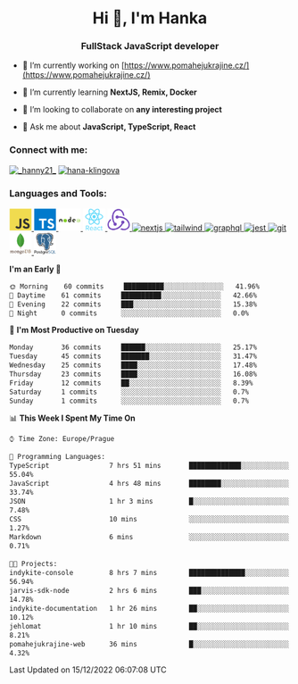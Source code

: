 <h1 align="center">Hi 👋, I'm Hanka</h1>
<h3 align="center">FullStack JavaScript developer</h3>

- 🔭 I’m currently working on [https://www.pomahejukrajine.cz/](https://www.pomahejukrajine.cz/)

- 🌱 I’m currently learning **NextJS, Remix, Docker**

- 👯 I’m looking to collaborate on **any interesting project**

- 💬 Ask me about **JavaScript, TypeScript, React**

<h3 align="left">Connect with me:</h3>
<p align="left">
<a href="https://twitter.com/_hanny21_" target="blank"><img align="center" src="https://raw.githubusercontent.com/rahuldkjain/github-profile-readme-generator/master/src/images/icons/Social/twitter.svg" alt="_hanny21_" height="30" width="40" /></a>
<a href="https://linkedin.com/in/hana-klingova" target="blank"><img align="center" src="https://raw.githubusercontent.com/rahuldkjain/github-profile-readme-generator/master/src/images/icons/Social/linked-in-alt.svg" alt="hana-klingova" height="30" width="40" /></a>
</p>

<h3 align="left">Languages and Tools:</h3>
<p align="left"> 
<a href="https://developer.mozilla.org/en-US/docs/Web/JavaScript" target="_blank" rel="noreferrer"> <img src="https://raw.githubusercontent.com/devicons/devicon/master/icons/javascript/javascript-original.svg" alt="javascript" width="40" height="40"/> </a> 
<a href="https://www.typescriptlang.org/" target="_blank" rel="noreferrer"> <img src="https://raw.githubusercontent.com/devicons/devicon/master/icons/typescript/typescript-original.svg" alt="typescript" width="40" height="40"/> </a> 
<a href="https://nodejsorg" target="_blank" rel="noreferrer"> <img src="https://raw.githubusercontent.com/devicons/devicon/master/icons/nodejs/nodejs-original-wordmark.svg" alt="nodejs" width="40" height="40"/> </a> 
<a href="https://reactjs.org/" target="_blank" rel="noreferrer"> <img src="https://raw.githubusercontent.com/devicons/devicon/master/icons/react/react-original-wordmark.svg" alt="react" width="40" height="40"/> </a> 
<a href="https://redux.js.org" target="_blank" rel="noreferrer"> <img src="https://raw.githubusercontent.com/devicons/devicon/master/icons/redux/redux-original.svg" alt="redux" width="40" height="40"/> </a> 
<a href="https://nextjs.org/" target="_blank" rel="noreferrer"> <img src="https://cdn.worldvectorlogo.com/logos/nextjs-2.svg" alt="nextjs" width="40" height="40"/> </a> 
<a href="https://tailwindcss.com/" target="_blank" rel="noreferrer"> <img src="https://www.vectorlogo.zone/logos/tailwindcss/tailwindcss-icon.svg" alt="tailwind" width="40" height="40"/> </a> 
<a href="https://graphql.org" target="_blank" rel="noreferrer"> <img src="https://www.vectorlogo.zone/logos/graphql/graphql-icon.svg" alt="graphql" width="40" height="40"/> </a> 
<a href="https://jestjs.io" target="_blank" rel="noreferrer"> <img src="https://www.vectorlogo.zone/logos/jestjsio/jestjsio-icon.svg" alt="jest" width="40" height="40"/> </a> 
<a href="https://git-scm.com/" target="_blank" rel="noreferrer"> <img src="https://www.vectorlogo.zone/logos/git-scm/git-scm-icon.svg" alt="git" width="40" height="40"/> </a> 
<a href="https://www.mongodb.com/" target="_blank" rel="noreferrer"> <img src="https://raw.githubusercontent.com/devicons/devicon/master/icons/mongodb/mongodb-original-wordmark.svg" alt="mongodb" width="40" height="40"/> </a>  
<a href="https://www.postgresql.org" target="_blank" rel="noreferrer"> <img src="https://raw.githubusercontent.com/devicons/devicon/master/icons/postgresql/postgresql-original-wordmark.svg" alt="postgresql" width="40" height="40"/> </a> 
</p>

<!--START_SECTION:waka-->
**I'm an Early 🐤** 

```text
🌞 Morning    60 commits     ██████████░░░░░░░░░░░░░░░   41.96% 
🌆 Daytime    61 commits     ██████████░░░░░░░░░░░░░░░   42.66% 
🌃 Evening    22 commits     ███░░░░░░░░░░░░░░░░░░░░░░   15.38% 
🌙 Night      0 commits      ░░░░░░░░░░░░░░░░░░░░░░░░░   0.0%

```
📅 **I'm Most Productive on Tuesday** 

```text
Monday       36 commits     ██████░░░░░░░░░░░░░░░░░░░   25.17% 
Tuesday      45 commits     ███████░░░░░░░░░░░░░░░░░░   31.47% 
Wednesday    25 commits     ████░░░░░░░░░░░░░░░░░░░░░   17.48% 
Thursday     23 commits     ████░░░░░░░░░░░░░░░░░░░░░   16.08% 
Friday       12 commits     ██░░░░░░░░░░░░░░░░░░░░░░░   8.39% 
Saturday     1 commits      ░░░░░░░░░░░░░░░░░░░░░░░░░   0.7% 
Sunday       1 commits      ░░░░░░░░░░░░░░░░░░░░░░░░░   0.7%

```


📊 **This Week I Spent My Time On** 

```text
⌚︎ Time Zone: Europe/Prague

💬 Programming Languages: 
TypeScript               7 hrs 51 mins       █████████████░░░░░░░░░░░░   55.04% 
JavaScript               4 hrs 48 mins       ████████░░░░░░░░░░░░░░░░░   33.74% 
JSON                     1 hr 3 mins         █░░░░░░░░░░░░░░░░░░░░░░░░   7.48% 
CSS                      10 mins             ░░░░░░░░░░░░░░░░░░░░░░░░░   1.27% 
Markdown                 6 mins              ░░░░░░░░░░░░░░░░░░░░░░░░░   0.71%

🐱‍💻 Projects: 
indykite-console         8 hrs 7 mins        ██████████████░░░░░░░░░░░   56.94% 
jarvis-sdk-node          2 hrs 6 mins        ███░░░░░░░░░░░░░░░░░░░░░░   14.78% 
indykite-documentation   1 hr 26 mins        ██░░░░░░░░░░░░░░░░░░░░░░░   10.12% 
jehlomat                 1 hr 10 mins        ██░░░░░░░░░░░░░░░░░░░░░░░   8.21% 
pomahejukrajine-web      36 mins             █░░░░░░░░░░░░░░░░░░░░░░░░   4.32%

```


 Last Updated on 15/12/2022 06:07:08 UTC
<!--END_SECTION:waka-->
